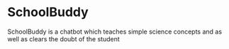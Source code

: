 # SchoolBuddy
SchoolBuddy is a chatbot which teaches simple science concepts and as well as clears the doubt of the student
